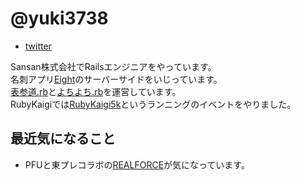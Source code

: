 # @yuki3738

* [twitter](https://twitter.com/yuki3738)

Sansan株式会社でRailsエンジニアをやっています。  
名刺アプリ[Eight](https://8card.net/)のサーバーサイドをいじっています。  
[表参道.rb](https://omotesandorb.connpass.com/)と[よちよち.rb](https://yochiyochirb.doorkeeper.jp/)を運営しています。  
RubyKaigiでは[RubyKaigi5k](https://rubykaigi5k.connpass.com/event/85446/)というランニングのイベントをやりました。  

## 最近気になること

* PFUと東プレコラボの[REALFORCE](https://www.pfu.fujitsu.com/news/2018/new180605.html)が気になっています。

